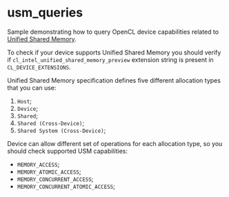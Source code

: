 # usm_queries
Sample demonstrating how to query OpenCL device capabilities related to [Unified Shared Memory](https://github.com/intel/llvm/blob/863887687681f9fcd51b03572b2df470ebc1498f/sycl/doc/extensions/usm/cl_intel_unified_shared_memory.asciidoc).

To check if your device supports Unified Shared Memory you should verify if `cl_intel_unified_shared_memory_preview` extension string is present in `CL_DEVICE_EXTENSIONS`.

Unified Shared Memory specification defines five different allocation types that you can use:
1. `Host`;
1. `Device`;
1. `Shared`;
1. `Shared (Cross-Device)`;
1. `Shared System (Cross-Device)`;

Device can allow different set of operations for each allocation type, so you should check supported USM capabilities:
* `MEMORY_ACCESS`;
* `MEMORY_ATOMIC_ACCESS`;
* `MEMORY_CONCURRENT_ACCESS`;
* `MEMORY_CONCURRENT_ATOMIC_ACCESS`;
